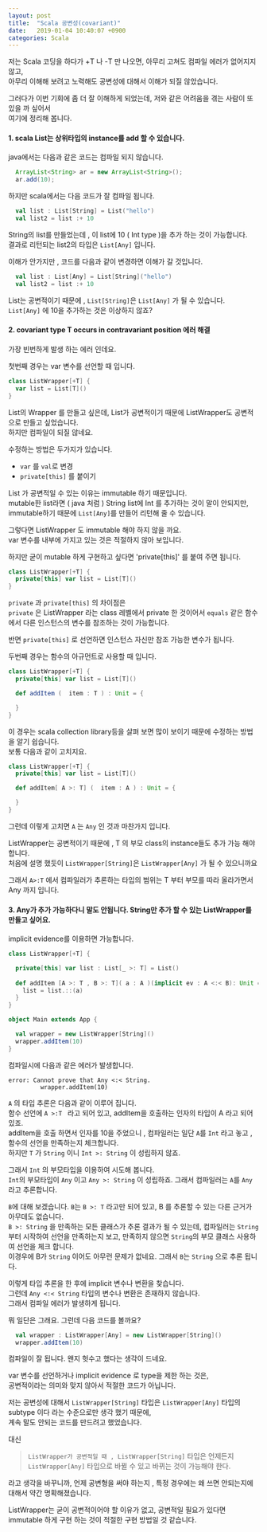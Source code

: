 ```yaml
---
layout: post
title:  "Scala 공변성(covariant)"
date:   2019-01-04 10:40:07 +0900
categories: Scala
---
```


저는 Scala 코딩을 하다가 +T 나 -T 만 나오면,  아무리 고쳐도 컴파일 에러가 없어지지 않고,   
아무리 이해해 보려고 노력해도 공변성에 대해서 이해가 되질 않았습니다.

그러다가 이번 기회에 좀 더 잘 이해하게 되었는데, 저와 같은 어려움을 겪는 사람이 또 있을 까 싶어서   
여기에 정리해 봅니다. 

#### 1. scala List는 상위타입의 instance를 add 할 수 있습니다.

java에서는 다음과 같은 코드는 컴파일 되지 않습니다.
```java
  ArrayList<String> ar = new ArrayList<String>();
  ar.add(10);
```

하지만 scala에서는 다음 코드가 잘 컴파일 됩니다.
```scala
  val list : List[String] = List("hello")
  val list2 = list :+ 10
```

String의 list를 만들었는데 , 이 list에 10 ( Int type )을 추가 하는 것이 가능합니다.  
결과로 리턴되는 list2의 타입은 `List[Any]` 입니다.

이해가 안가지만 , 코드를 다음과 같이 변경하면 이해가 갈 것입니다.

```scala
  val list : List[Any] = List[String]("hello")
  val list2 = list :+ 10
```

List는 공변적이기 때문에 ,   `List[String]`은 `List[Any]` 가 될 수 있습니다.  
`List[Any]` 에 10을 추가하는 것은 이상하지 않죠?


#### 2. covariant type T occurs in contravariant position 에러 해결
가장 빈번하게 발생 하는 에러 인데요.

첫번째 경우는 var 변수를 선언할 때 입니다.

```scala
class ListWrapper[+T] {
  var list = List[T]()
}
```

List의 Wrapper 를 만들고 싶은데,  List가 공변적이기 때문에 ListWrapper도 공변적으로 만들고 싶었습니다.  
하지만 컴파일이 되질 않네요.

수정하는 방법은 두가지가 있습니다.
* `var` 를 `val`로 변경
* `private[this]` 를 붙이기 

List 가 공변적일 수 있는 이유는 immutable 하기 때문입니다.  
mutable한 list라면 ( java 처럼 )  String list에 Int 를 추가하는 것이 말이 안되지만,  
immutable하기 때문에  `List[Any]`를 만들어 리턴해 줄 수 있습니다.

그렇다면 ListWrapper 도 immutable 해야 하지 않을 까요.  
var 변수를 내부에 가지고 있는 것은 적절하지 않아 보입니다.  

하지만 굳이 mutable 하게 구현하고 싶다면 'private[this]' 를 붙여 주면 됩니다.
```scala
class ListWrapper[+T] {
  private[this] var list = List[T]()
}
```
`private` 과 `private[this]` 의 차이점은  
`private` 은 ListWrapper 라는 class 레벨에서 private 한 것이어서  `equals` 같은 함수에서 
다른 인스턴스의 변수를 참조하는 것이 가능합니다.  

반면 `private[this]` 로 선언하면  인스턴스 자신만 참조 가능한 변수가 됩니다.

두번째 경우는 함수의 아규먼트로 사용할 때 입니다.

```scala
class ListWrapper[+T] {
  private[this] var list = List[T]()

  def addItem (  item : T ) : Unit = {

  }
}
```

이 경우는 scala collection library등을 살펴 보면 많이 보이기 때문에 수정하는 방법을 알기 쉽습니다.  
보통 다음과 같이 고치지요.

```scala
class ListWrapper[+T] {
  private[this] var list = List[T]()

  def addItem[ A >: T] (  item : A ) : Unit = {

  }
}
```

그런데 이렇게 고치면 `A` 는  `Any` 인 것과 마찬가지 입니다.

ListWrapper는  공변적이기 때문에 , T 의 부모 class의 instance들도 추가 가능 해야 합니다.  
처음에 설명 했듯이 `ListWrapper[String]`은 `ListWrapper[Any]` 가 될 수 있으니까요

그래서 `A>:T` 에서 컴파일러가 추론하는 타입의 범위는  T 부터 부모를 따라 올라가면서 Any 까지 입니다.

#### 3. Any가 추가 가능하다니 말도 안됩니다. String만 추가 할 수 있는 ListWrapper를 만들고 싶어요. 

implicit evidence를 이용하면 가능합니다.

```scala
class ListWrapper[+T] {

  private[this] var list : List[_ >: T] = List()
  
  def addItem [A >: T , B >: T]( a : A )(implicit ev : A <:< B): Unit = {
    list = list.::(a)
  }
}

object Main extends App {

  val wrapper = new ListWrapper[String]()
  wrapper.addItem(10)
}
```
컴파일시에 다음과 같은 에러가 발생합니다.
```
error: Cannot prove that Any <:< String.
         wrapper.addItem(10)
```

`A` 의 타입 추론은 다음과 같이 이루어 집니다.  
함수 선언에 `A >:T ` 라고 되어 있고,  addItem을 호출하는 인자의 타입이 A 라고 되어 있죠.  
addItem을 호출 하면서 인자를 10을 주었으니 , 컴파일러는 일단  `A`를  `Int` 라고 놓고 , 함수의 선언을 만족하는지 체크합니다.  
하지만 `T` 가 `String` 이니 `Int >: String` 이 성립하지 않죠.  

그래서 `Int` 의 부모타입을 이용하여 시도해 봅니다.  
`Int`의 부모타입이 `Any` 이고  `Any >: String` 이 성립하죠.  그래서 컴파일러는 `A`를 `Any`라고 추론합니다.

`B`에 대해 보겠습니다.  `B`는 `B >: T` 라고만 되어 있고, B 를 추론할 수 있는 다른 근거가 아무데도 없습니다.  
`B >: String` 을 만족하는 모든 클래스가 추론 결과가 될 수 있는데, 컴파일러는 `String` 부터 시작하여  선언을 만족하는지 보고, 
만족하지 않으면 `String`의 부모 클래스 사용하여 선언을 체크 합니다.  
이경우에 B가 `String` 이어도 아무런 문제가 없네요.  그래서 `B`는 `String` 으로 추론 됩니다.

이렇게 타입 추론을 한 후에 implicit 변수나 변환을 찾습니다.  
그런데 `Any <:< String` 타입의 변수나 변환은 존재하지 않습니다.  
그래서 컴파일 에러가 발생하게 됩니다. 


뭐 일단은 그래요. 그런데 다음 코드를 볼까요?
```scala
  val wrapper : ListWrapper[Any] = new ListWrapper[String]()
  wrapper.addItem(10)
```

컴파일이 잘 됩니다. 왠지 헛수고 했다는 생각이 드네요.

var 변수를 선언하거나 implicit evidence 로 type을 제한 하는 것은,  
공변적이라는 의미와 맞지 않아서 적절한 코드가 아닙니다.
 
저는 공변성에 대해서 `ListWrapper[String]` 타입은 `ListWrapper[Any]` 타입의 subtype 이다 라는 수준으로만 생각 했기 때문에,  
계속 말도 안되는 코드를 만드려고 했었습니다.    

대신  
> `ListWrapper가 공변적일 때 , ListWrapper[String]` 타입은 언제든지 `ListWrapper[Any]` 타입으로 바뀔 수 있고 바뀌는 것이 가능해야 한다. 

라고 생각을 바꾸니까,  언제 공변형을 써야 하는지 , 특정 경우에는 왜 쓰면 안되는지에 대해서 약간 명확해졌습니다.

ListWrapper는 굳이 공변적이어야 할 이유가 없고,  공변적일 필요가 있다면 immutable 하게 구현 하는 것이 적절한 구현 방법일 것 같습니다.